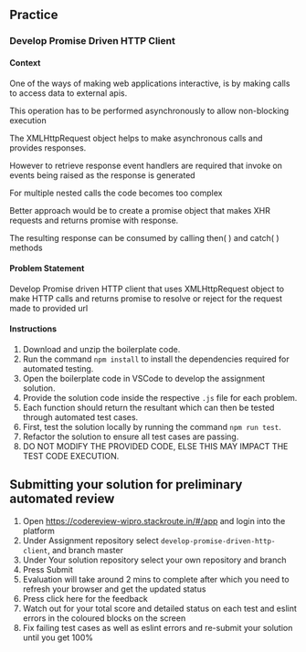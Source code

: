 ## Practice

### Develop Promise Driven HTTP Client

#### Context

One of the ways of making web applications interactive, is by making calls to access data to external apis.

This operation has to be performed asynchronously to allow non-blocking execution

The XMLHttpRequest object helps to make asynchronous calls and provides responses.

However to retrieve response event handlers are required that invoke on events being raised as the response is generated

For multiple nested calls the code becomes too complex

Better approach would be to create a promise object that makes XHR requests and returns promise with response.

The resulting response can be consumed by calling then( ) and catch( ) methods

#### Problem Statement

Develop Promise driven HTTP client that uses XMLHttpRequest object to make HTTP calls and returns promise to resolve or reject for the request made to provided url

#### Instructions

1. Download and unzip the boilerplate code.  
2. Run the command `npm install` to install the dependencies required for automated testing.  
3. Open the boilerplate code in VSCode to develop the assignment solution.
4. Provide the solution code inside the respective `.js` file for each problem.
5. Each function should return the resultant which can then be tested through automated test cases.
6. First, test the solution locally by running the command `npm run test`.  
7. Refactor the solution to ensure all test cases are passing.  
8. DO NOT MODIFY THE PROVIDED CODE, ELSE THIS MAY IMPACT THE TEST CODE EXECUTION.

## Submitting your solution for preliminary automated review  

 1. Open https://codereview-wipro.stackroute.in/#/app and login into the platform  
 2. Under Assignment repository select `develop-promise-driven-http-client`, and branch master  
 3. Under Your solution repository select your own repository and branch  
 4. Press Submit  
 5. Evaluation will take around 2 mins to complete after which you need to refresh your browser and get the updated status    
 6. Press click here for the feedback 
 7. Watch out for your total score and detailed status on each test and eslint errors in the coloured blocks on the screen  
 8. Fix failing test cases as well as eslint errors and re-submit your solution until you get 100%
